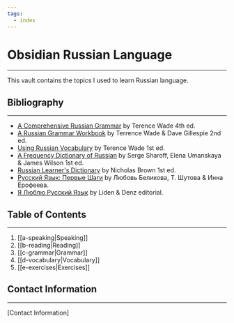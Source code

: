 ```yaml
---
tags:
  - index
---
```

# Obsidian Russian Language
---
This vault contains the topics I used to learn Russian language.
## Bibliography
---
- [A Comprehensive Russian Grammar](https://www.google.com.mx/books/edition/A_Comprehensive_Russian_Grammar/5qraDwAAQBAJ) by Terence Wade 4th ed.
- [A Russian Grammar Workbook](https://www.google.com.mx/books/edition/Russian_Grammar_Workbook/hR9YAgAAQBAJ) by Terrence Wade & Dave Gillespie 2nd ed.
- [Using Russian Vocabulary](https://www.google.com.mx/books/edition/Using_Russian_Vocabulary/zpr3DPm532AC) by Terence Wade 1st ed.
- [A Frequency Dictionary of Russian](https://www.google.com.mx/books/edition/A_Frequency_Dictionary_of_Russian/nnA2jwEACAAJ) by Serge Sharoff, Elena Umanskaya & James Wilson 1st ed.
- [Russian Learner's Dictionary](https://www.google.com.mx/books/edition/Russian_Learners_Dictionary/XkQ_rehICMAC) by Nicholas Brown 1st ed.
- [Русский Язык: Первые Шаги](https://www.litres.ru/book/inna-erofeeva/russkiy-yazyk-pervye-shagi-chast-1-50147318/) by Любовь Беликова, Т. Шутова & Инна Ерофеева.
-  [Я Люблю Русский Язык](https://www.iloverussianbooks.com/) by Liden & Denz editorial.
## Table of Contents
---
1. [[a-speaking|Speaking]]
2. [[b-reading|Reading]]
3. [[c-grammar|Grammar]]
4. [[d-vocabulary|Vocabulary]]
5. [[e-exercises|Exercises]]
## Contact Information
---
[Contact Information]
